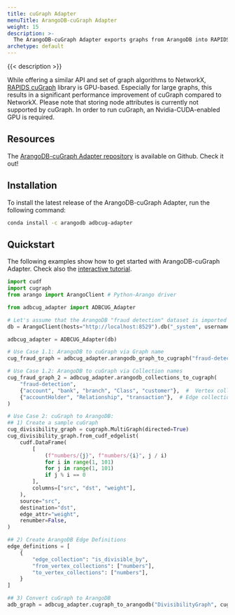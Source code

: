 ```yaml
---
title: cuGraph Adapter
menuTitle: ArangoDB-cuGraph Adapter
weight: 15
description: >-
  The ArangoDB-cuGraph Adapter exports graphs from ArangoDB into RAPIDS cuGraph, a library of collective GPU-accelerated graph algorithms, and vice-versa
archetype: default
---
```

{{< description >}}

While offering a similar API and set of graph algorithms to NetworkX,
[RAPIDS cuGraph](https://docs.rapids.ai/api/cugraph/stable/)
library is GPU-based. Especially for large graphs, this
results in a significant performance improvement of cuGraph compared to NetworkX.
Please note that storing node attributes is currently not supported by cuGraph.
In order to run cuGraph, an Nvidia-CUDA-enabled GPU is required.

## Resources

The [ArangoDB-cuGraph Adapter repository](https://github.com/arangoml/cugraph-adapter)
is available on Github. Check it out!

## Installation

To install the latest release of the ArangoDB-cuGraph Adapter,
run the following command:

```bash
conda install -c arangodb adbcug-adapter
```

## Quickstart

The following examples show how to get started with ArangoDB-cuGraph Adapter.
Check also the 
[interactive tutorial](https://colab.research.google.com/github/arangoml/cugraph-adapter/blob/master/examples/ArangoDB_cuGraph_Adapter.ipynb).

```py
import cudf
import cugraph
from arango import ArangoClient # Python-Arango driver

from adbcug_adapter import ADBCUG_Adapter

# Let's assume that the ArangoDB "fraud detection" dataset is imported to this endpoint
db = ArangoClient(hosts="http://localhost:8529").db("_system", username="root", password="")

adbcug_adapter = ADBCUG_Adapter(db)

# Use Case 1.1: ArangoDB to cuGraph via Graph name
cug_fraud_graph = adbcug_adapter.arangodb_graph_to_cugraph("fraud-detection")

# Use Case 1.2: ArangoDB to cuGraph via Collection names
cug_fraud_graph_2 = adbcug_adapter.arangodb_collections_to_cugraph(
    "fraud-detection",
    {"account", "bank", "branch", "Class", "customer"},  #  Vertex collections
    {"accountHolder", "Relationship", "transaction"},  # Edge collections
)

# Use Case 2: cuGraph to ArangoDB:
## 1) Create a sample cuGraph
cug_divisibility_graph = cugraph.MultiGraph(directed=True)
cug_divisibility_graph.from_cudf_edgelist(
    cudf.DataFrame(
        [
            (f"numbers/{j}", f"numbers/{i}", j / i)
            for i in range(1, 101)
            for j in range(1, 101)
            if j % i == 0
        ],
        columns=["src", "dst", "weight"],
    ),
    source="src",
    destination="dst",
    edge_attr="weight",
    renumber=False,
)

## 2) Create ArangoDB Edge Definitions
edge_definitions = [
    {
        "edge_collection": "is_divisible_by",
        "from_vertex_collections": ["numbers"],
        "to_vertex_collections": ["numbers"],
    }
]

## 3) Convert cuGraph to ArangoDB
adb_graph = adbcug_adapter.cugraph_to_arangodb("DivisibilityGraph", cug_graph, edge_definitions)
```
